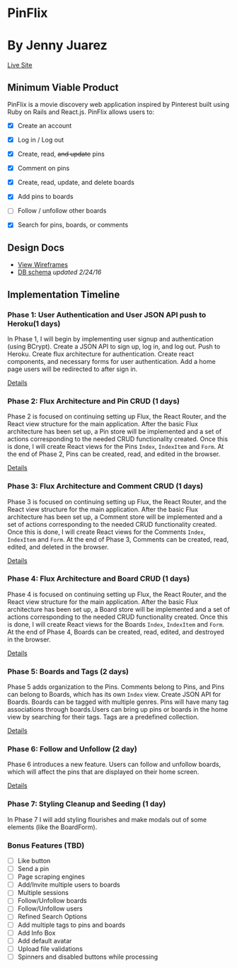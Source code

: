 # PinFlix
# By Jenny Juarez

[Live Site](http://www.pinflixapp.com)  

## Minimum Viable Product

PinFlix is a movie discovery web application inspired by Pinterest built using Ruby on Rails and React.js. PinFlix allows users to:

<!-- This is a Markdown checklist. Use it to keep track of your progress! -->

- [x] Create an account
- [x] Log in / Log out
- [x] Create, read, ~~and update~~ pins
- [x] Comment on pins
- [x] Create, read, update, and delete boards
- [x] Add pins to boards
- [ ] Follow / unfollow other boards
- [x] Search for pins, boards, or comments


## Design Docs
* [View Wireframes][view]
* [DB schema][schema] _updated 2/24/16_

[view]: ./wireframes/views.md
[schema]: ./schema.md

## Implementation Timeline

### Phase 1: User Authentication and User JSON API push to Heroku(1 days)

In Phase 1, I will begin by implementing user signup and authentication (using BCrypt). Create a JSON API to sign up, log in, and log out. Push to Heroku. Create flux architecture for authentication. Create react components, and necessary forms for user authentication. Add a home page users will be redirected to after sign in.

[Details][phase-one]

### Phase 2: Flux Architecture and Pin CRUD (1 days)

Phase 2 is focused on continuing setting up Flux, the React Router, and the React view structure for the main application. After the basic Flux architecture has been set up, a Pin store will be implemented and a set of actions corresponding to the needed CRUD functionality created. Once this is done, I will create React views for the Pins `Index`, `IndexItem` and `Form`. At the end of Phase 2, Pins can be created, read, and edited in the browser.

[Details][phase-two]

### Phase 3: Flux Architecture and Comment CRUD (1 days)

Phase 3 is focused on continuing setting up Flux, the React Router, and the React view structure for the main application. After the basic Flux architecture has been set up, a Comment store will be implemented and a set of actions corresponding to the needed CRUD functionality created. Once this is done, I will create React views for the Comments `Index`, `IndexItem` and `Form`. At the end of Phase 3, Comments can be created, read, edited, and deleted in the browser.

[Details][phase-three]

### Phase 4: Flux Architecture and Board CRUD (1 days)

Phase 4 is focused on continuing setting up Flux, the React Router, and the React view structure for the main application. After the basic Flux architecture has been
set up, a Board store will be implemented and a set of actions corresponding to
the needed CRUD functionality created. Once this is done, I will create React
views for the Boards `Index`, `IndexItem` and `Form`. At the end of Phase 4,
Boards can be created, read, edited, and destroyed in the browser.

[Details][phase-four]

### Phase 5: Boards and Tags (2 days)

Phase 5 adds organization to the Pins. Comments belong to Pins, and Pins can belong to Boards, which has its own `Index` view. Create JSON API for Boards. Boards can be tagged with multiple genres. Pins will have many tag associations through boards.Users can bring up pins or boards in the home view by searching for their tags. Tags are a predefined collection.

[Details][phase-five]

### Phase 6: Follow and Unfollow (2 day)

Phase 6 introduces a new feature. Users can follow and unfollow boards, which will affect the pins that are displayed on their home screen.

[Details][phase-six]

### Phase 7: Styling Cleanup and Seeding (1 day)

In Phase 7 I will add styling flourishes and make modals out of some elements (like
the BoardForm).


### Bonus Features (TBD)
- [ ] Like button
- [ ] Send a pin
- [ ] Page scraping engines
- [ ] Add/Invite multiple users to boards
- [ ] Multiple sessions
- [ ] Follow/Unfollow boards
- [ ] Follow/Unfollow users
- [ ] Refined Search Options
- [ ] Add multiple tags to pins and boards
- [ ] Add Info Box
- [ ] Add default avatar
- [ ] Upload file validations
- [ ] Spinners and disabled buttons while processing

[phase-one]: ./phases/phase1.md
[phase-two]: ./phases/phase2.md
[phase-three]: ./phases/phase3.md
[phase-four]: ./phases/phase4.md
[phase-five]: ./phases/phase5.md
[phase-six]: ./phases/phase6.md
